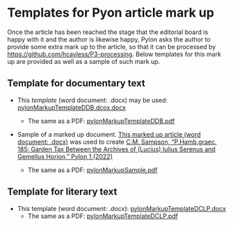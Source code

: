 # Templates for Pyon article mark up

Once the article has been reached the stage that the editorial board is happy with it and the author is likewise happy, Pylon asks the author to provide some extra mark up to the article, so that it can be processed by https://github.com/hcayless/P3-processing. Below templates for this mark up are provided as well as a sample of such mark up.

## Template for documentary text
- This *template* (word document: .docx) may be used: [pylonMarkupTemplateDDB.dcox.docx](https://github.com/jcowey/P3/files/9425954/pylonMarkupTemplateDDB.dcox.docx)

  - The same as a PDF: [pylonMarkupTemplateDDB.pdf](https://github.com/jcowey/P3/files/9425023/pylonMarkupTemplateDDB.pdf)

- Sample of a marked up document. [This marked up article (word document: .docx)](https://github.com/jcowey/P3/files/9425128/pylonMarkupSample.docx)
 was used to create [C.M. Sampson, “P.Hamb.graec. 185: Garden Tax Between the Archives of (Lucius) Iulius Serenus and Gemellus Horion,” Pylon 1 (2022)](https://journals.ub.uni-heidelberg.de/index.php/pylon/article/view/89345/84255) 
  - The same as a PDF: [pylonMarkupSample.pdf](https://github.com/jcowey/P3/files/9425132/pylonMarkupSample.pdf)


## Template for literary text
- This template (word document: .docx): [pylonMarkupTemplateDCLP.docx](https://github.com/jcowey/P3/files/9425207/pylonMarkupTemplateDCLP.docx)
  - The same as a PDF: [pylonMarkupTemplateDCLP.pdf](https://github.com/jcowey/P3/files/9425220/pylonMarkupTemplateDCLP.pdf)
